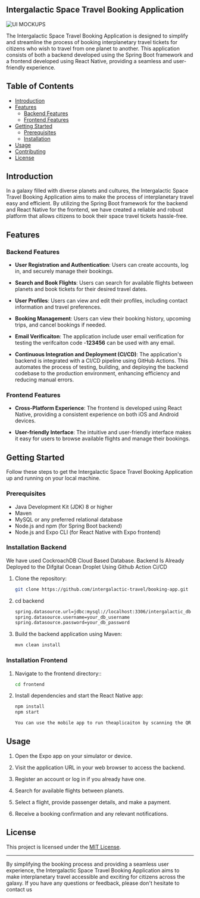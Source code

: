 ## Intergalactic Space Travel Booking Application
![UI MOCKUPS](https://github.com/Madushan98/0x9_StellarVoyage/assets/65262773/f556ba29-61b6-47fa-a4fb-c6c7fc597b0b)

The Intergalactic Space Travel Booking Application is designed to simplify and streamline the process of booking interplanetary travel tickets for citizens who wish to travel from one planet to another. This application consists of both a backend developed using the Spring Boot framework and a frontend developed using React Native, providing a seamless and user-friendly experience.

## Table of Contents

- [Introduction](#introduction)
- [Features](#features)
     - [Backend Features](#backend-features)
    - [Frontend Features](#frontend-features)
- [Getting Started](#getting-started)
  - [Prerequisites](#prerequisites)
  - [Installation](#installation)
- [Usage](#usage)
- [Contributing](#contributing)
- [License](#license)

## Introduction

In a galaxy filled with diverse planets and cultures, the Intergalactic Space Travel Booking Application aims to make the process of interplanetary travel easy and efficient. By utilizing the Spring Boot framework for the backend and React Native for the frontend, we have created a reliable and robust platform that allows citizens to book their space travel tickets hassle-free.

## Features

### Backend Features

- **User Registration and Authentication**: Users can create accounts, log in, and securely manage their bookings.

- **Search and Book Flights**: Users can search for available flights between planets and book tickets for their desired travel dates.

- **User Profiles**: Users can view and edit their profiles, including contact information and travel preferences.

- **Booking Management**: Users can view their booking history, upcoming trips, and cancel bookings if needed.

-  **Email Verificaiton**: The application include user email verification for testing the verifcaiton code -**123456** can be used with any email.

- **Continuous Integration and Deployment (CI/CD)**: The application's backend is integrated with a CI/CD pipeline using GitHub Actions. This automates the process of testing, building, and deploying the backend codebase to the production environment, enhancing efficiency and reducing manual errors.
  

### Frontend Features

- **Cross-Platform Experience**: The frontend is developed using React Native, providing a consistent experience on both iOS and Android devices.

- **User-friendly Interface**: The intuitive and user-friendly interface makes it easy for users to browse available flights and manage their bookings.


## Getting Started

Follow these steps to get the Intergalactic Space Travel Booking Application up and running on your local machine.

### Prerequisites

- Java Development Kit (JDK) 8 or higher
- Maven
- MySQL or any preferred relational database
- Node.js and npm (for Spring Boot backend)
- Node.js and Expo CLI (for React Native with Expo frontend)

### Installation Backend
We have used CockroachDB Cloud Based Database. Backend Is Already Deployed to the Difgital Ocean Droplet Using Github Action Ci/CD
1. Clone the repository:

   ```bash
   git clone https://github.com/intergalactic-travel/booking-app.git

2. cd backend
    
    ```bash
    spring.datasource.url=jdbc:mysql://localhost:3306/intergalactic_db
    spring.datasource.username=your_db_username
    spring.datasource.password=your_db_password

3. Build the backend application using Maven:
    ```bash
    mvn clean install

### Installation Frontend

1. Navigate to the frontend directory::

   ```bash
   cd frontend

2. Install dependencies and start the React Native app:

   ```bash
   npm install
   npm start

   You can use the mobile app to run theaplicaiton by scanning the QR Code

## Usage

1. Open the Expo app on your simulator or device.

2. Visit the application URL in your web browser to access the backend.

3. Register an account or log in if you already have one.

4. Search for available flights between planets.

5. Select a flight, provide passenger details, and make a payment.

6. Receive a booking confirmation and any relevant notifications.


## License

This project is licensed under the [MIT License](LICENSE).

---

By simplifying the booking process and providing a seamless user experience, the Intergalactic Space Travel Booking Application aims to make interplanetary travel accessible and exciting for citizens across the galaxy. If you have any questions or feedback, please don't hesitate to contact us
